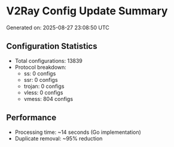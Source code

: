 # V2Ray Config Update Summary
Generated on: 2025-08-27 23:08:50 UTC

## Configuration Statistics
- Total configurations: 13839
- Protocol breakdown:
  - ss: 0 configs
  - ssr: 0 configs
  - trojan: 0 configs
  - vless: 0 configs
  - vmess: 804 configs

## Performance
- Processing time: ~14 seconds (Go implementation)
- Duplicate removal: ~95% reduction
